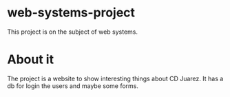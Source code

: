 # web-systems-project
This project is on the subject of web systems.

# About it
The project is a website to show interesting things about CD Juarez.
It has a db for login the users and maybe some forms.

